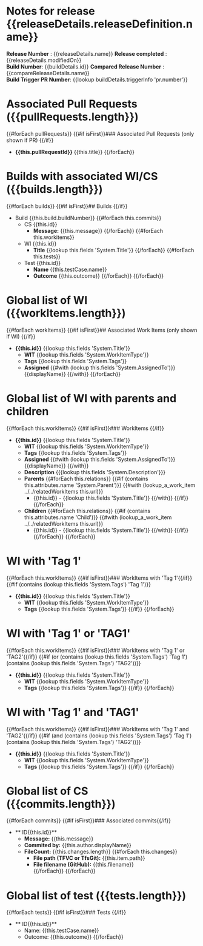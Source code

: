 # Notes for release  {{releaseDetails.releaseDefinition.name}}    
**Release Number**  : {{releaseDetails.name}}
**Release completed** : {{releaseDetails.modifiedOn}}     
**Build Number**: {{buildDetails.id}}
**Compared Release Number**  : {{compareReleaseDetails.name}}    
**Build Trigger PR Number**: {{lookup buildDetails.triggerInfo 'pr.number'}} 

# Associated Pull Requests ({{pullRequests.length}})
{{#forEach pullRequests}}
{{#if isFirst}}### Associated Pull Requests (only shown if  PR) {{/if}}
*  **{{this.pullRequestId}}** {{this.title}}
{{/forEach}}

# Builds with associated WI/CS ({{builds.length}})
{{#forEach builds}}
{{#if isFirst}}## Builds {{/if}}
-  Build {{this.build.buildNumber}}
{{#forEach this.commits}}
   - CS {{this.id}}
      - **Message:** {{this.message}}
{{/forEach}}
{{#forEach this.workitems}}
   - WI {{this.id}}
      - **Title** {{lookup this.fields 'System.Title'}}
{{/forEach}} 
{{#forEach this.tests}}
   - Test {{this.id}} 
      -  **Name** {{this.testCase.name}}
      -  **Outcome** {{this.outcome}}
{{/forEach}} 
{{/forEach}}

# Global list of WI ({{workItems.length}})
{{#forEach workItems}}
{{#if isFirst}}## Associated Work Items (only shown if  WI) {{/if}}
*  **{{this.id}}**  {{lookup this.fields 'System.Title'}}
   - **WIT** {{lookup this.fields 'System.WorkItemType'}} 
   - **Tags** {{lookup this.fields 'System.Tags'}}
   - **Assigned** {{#with (lookup this.fields 'System.AssignedTo')}} {{displayName}} {{/with}}
{{/forEach}}

# Global list of WI with parents and children
{{#forEach this.workItems}}
{{#if isFirst}}### WorkItems {{/if}}
*  **{{this.id}}**  {{lookup this.fields 'System.Title'}}
   - **WIT** {{lookup this.fields 'System.WorkItemType'}} 
   - **Tags** {{lookup this.fields 'System.Tags'}}
   - **Assigned** {{#with (lookup this.fields 'System.AssignedTo')}} {{displayName}} {{/with}}
   - **Description** {{{lookup this.fields 'System.Description'}}}
   - **Parents**
{{#forEach this.relations}}
{{#if (contains this.attributes.name 'System.Parent')}}
{{#with (lookup_a_work_item ../../relatedWorkItems  this.url)}}
      - {{this.id}} - {{lookup this.fields 'System.Title'}} 
{{/with}}
{{/if}}
{{/forEach}} 
   - **Children**
{{#forEach this.relations}}
{{#if (contains this.attributes.name 'Child')}}
{{#with (lookup_a_work_item ../../relatedWorkItems  this.url)}}
      - {{this.id}} - {{lookup this.fields 'System.Title'}} 
{{/with}}
{{/if}}
{{/forEach}} 
{{/forEach}} 

# WI with 'Tag 1'
{{#forEach this.workItems}}
{{#if isFirst}}### WorkItems with 'Tag 1'{{/if}}
{{#if (contains (lookup this.fields 'System.Tags') 'Tag 1')}}
*  **{{this.id}}**  {{lookup this.fields 'System.Title'}}
   - **WIT** {{lookup this.fields 'System.WorkItemType'}} 
   - **Tags** {{lookup this.fields 'System.Tags'}}
{{/if}}
{{/forEach}} 

# WI with 'Tag 1' or 'TAG1'
{{#forEach this.workItems}}
{{#if isFirst}}### WorkItems with 'Tag 1' or 'TAG2'{{/if}}
{{#if (or (contains (lookup this.fields 'System.Tags') 'Tag 1') (contains (lookup this.fields 'System.Tags') 'TAG2'))}}
*  **{{this.id}}**  {{lookup this.fields 'System.Title'}}
   - **WIT** {{lookup this.fields 'System.WorkItemType'}} 
   - **Tags** {{lookup this.fields 'System.Tags'}}
{{/if}}
{{/forEach}} 

# WI with 'Tag 1' and 'TAG1'
{{#forEach this.workItems}}
{{#if isFirst}}### WorkItems with 'Tag 1' and 'TAG2'{{/if}}
{{#if (and (contains (lookup this.fields 'System.Tags') 'Tag 1') (contains (lookup this.fields 'System.Tags') 'TAG2'))}}
*  **{{this.id}}**  {{lookup this.fields 'System.Title'}}
   - **WIT** {{lookup this.fields 'System.WorkItemType'}} 
   - **Tags** {{lookup this.fields 'System.Tags'}}
{{/if}}
{{/forEach}} 

# Global list of CS ({{commits.length}})
{{#forEach commits}}
{{#if isFirst}}### Associated commits{{/if}}
* ** ID{{this.id}}** 
   -  **Message:** {{this.message}}
   -  **Commited by:** {{this.author.displayName}} 
   -  **FileCount:** {{this.changes.length}} 
{{#forEach this.changes}}
      -  **File path (TFVC or TfsGit):** {{this.item.path}}  
      -  **File filename (GitHub):** {{this.filename}}  
{{/forEach}}
{{/forEach}}


# Global list of test ({{tests.length}})
{{#forEach tests}}
{{#if isFirst}}### Tests {{/if}}
* ** ID{{this.id}}** 
   -  Name: {{this.testCase.name}}
   -  Outcome: {{this.outcome}}
{{/forEach}}